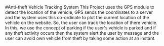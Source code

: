 #Anti-theft Vehicle Tracking System 
This Project uses the GPS module to detect the location of the vehicle, GPS sends the coordinates to a server
and the system uses this co-ordinate to plot the current location of the vehicle on the website. So, the user 
can track the location of there vehicle. In this, we use the concept of parking if the user's vehicle is parked
and if any theft activity occurs then the system alert the user by message and the user can avoid own vehicle 
from theft by taking some action at an instant.
